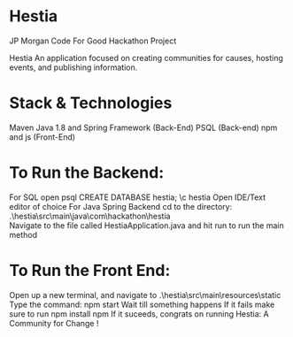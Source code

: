 # Hestia
JP Morgan Code For Good Hackathon Project

Hestia An application focused on creating communities for causes, hosting events, and publishing information.


# Stack & Technologies 
Maven
Java 1.8 and Spring Framework (Back-End)
PSQL (Back-end)
npm and js (Front-End)

# To Run the Backend:
  For SQL
  open psql
  CREATE DATABASE hestia;
  \c hestia
  Open IDE/Text editor of choice
  For Java Spring Backend
  cd to the directory: .\hestia\src\main\java\com\hackathon\hestia\
  Navigate to the file called HestiaApplication.java and hit run to run the main method

# To Run the Front End:
  Open up a new terminal, and navigate to .\hestia\src\main\resources\static
  Type the command: npm start
  Wait till something happens
  If it fails make sure to run npm install npm
  If it suceeds, congrats on running Hestia: A Community for Change !
